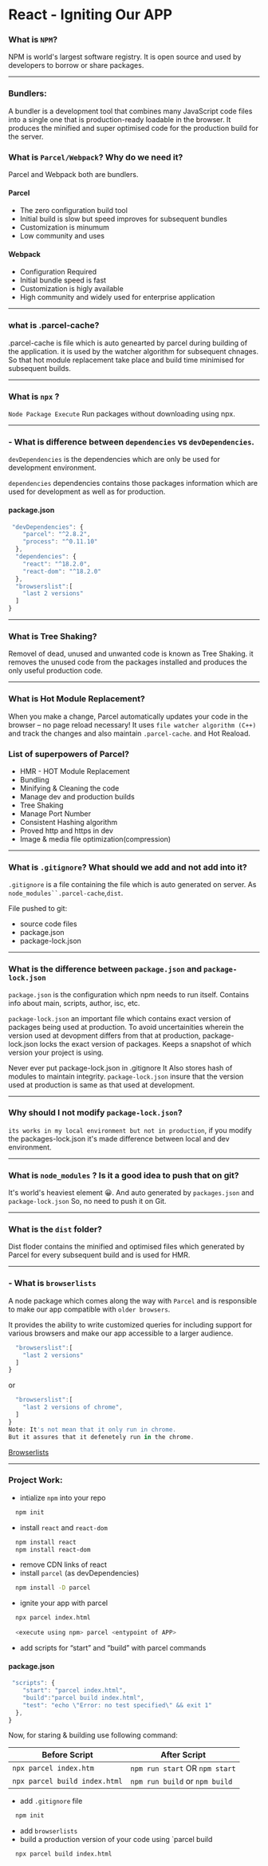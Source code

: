 
# React - Igniting Our APP

###  What is `NPM`?
NPM is world's largest software registry. It is open source
and used by developers to borrow or share packages.

***
### Bundlers:
A bundler is a development tool that combines many JavaScript code files into a single one that is production-ready loadable in the browser.
It produces the minified and super optimised code for the production build 
for the server.


### What is `Parcel/Webpack`? Why do we need it?
Parcel and Webpack both are bundlers. 


#### Parcel

- The zero configuration build tool 
- Initial build is slow but speed improves for subsequent bundles 
- Customization is minumum 
- Low community and uses 

#### Webpack

- Configuration Required 
- Initial bundle speed is fast 
- Customization is higly available 
- High community and widely used for enterprise application 
***
### what is .parcel-cache?
.parcel-cache is file which is auto genearted by parcel during building of the application.
it is used by the watcher algorithm for subsequent chnages. So that hot module replacement take place and build time minimised for subsequent builds. 

***
### What is `npx` ?
`Node Package Execute` Run packages without downloading using npx.

***
### - What is difference between `dependencies` vs `devDependencies`.
`devDependencies` is the dependencies which are only be used for development environment.

`dependencies` dependencies contains those packages information which are used for development as well as for production.

#### package.json

```javascript
 "devDependencies": {
    "parcel": "^2.8.2",
    "process": "^0.11.10"
  },
  "dependencies": {
    "react": "^18.2.0",
    "react-dom": "^18.2.0"
  },
  "browserslist":[
    "last 2 versions"
  ]
}
```
***

### What is Tree Shaking?
Removel of dead, unused and unwanted code is known as Tree Shaking.
it removes the unused code from the packages installed and produces the only useful production code.

***
### What is Hot Module Replacement?
When you make a change, Parcel automatically updates your code in the browser – no page reload necessary!
It uses `file watcher algorithm (C++)` and track the changes and also maintain `.parcel-cache`. and Hot Reaload.

### List of superpowers of Parcel?

- HMR - HOT Module Replacement
- Bundling 
- Minifying & Cleaning the code
- Manage dev and production builds
- Tree Shaking
- Manage Port Number
- Consistent Hashing algorithm
- Proved http and https in dev 
- Image & media file optimization(compression)

***

### What is `.gitignore`? What should we add and not add into it?
`.gitignore` is a file containing the file which is auto generated on server.
As `node_modules``.parcel-cache`,`dist`.

File pushed to git:
- source code files
- package.json
- package-lock.json

***
### What is the difference between `package.json` and `package-lock.json`

`package.json` is the configuration which npm needs to run itself. Contains info about main, scripts, author, isc, etc.

`package-lock.json` an important file which contains exact version of packages being used at production. To avoid uncertainities wherein the version used at devopment differs from that at production, package-lock.json locks the exact version of packages. Keeps a snapshot of which version your project is using.

Never ever put package-lock.json in .gitignore
It Also stores hash of modules to maintain integrity.
`package-lock.json` insure that the version used at production is same as that used at development.

***
### Why should I not modify `package-lock.json`? 

`its works in my local environment but not in production`, if you modify the packages-lock.json it's made difference between local and dev environment.

***
### What is `node_modules` ? Is it a good idea to push that on git?

It's world's heaviest element 😀. And auto generated by `packages.json` and `package-lock.json` So, no need to push it on Git.

***
### What is the `dist` folder?
Dist floder contains the minified and optimised files which generated by Parcel for every subsequent build and is used for HMR.

***
### - What is `browserlists`

A node package which comes along the way with `Parcel` and is responsible to make our app compatible with `older browsers`.

It provides the ability to write customized queries for including support for various browsers and make our app accessible to a larger audience.
```javascript
  "browserslist":[
    "last 2 versions"
  ]
}
```
or 

```javascript
  "browserslist":[
    "last 2 versions of chrome",
  ]
}
Note: It's not mean that it only run in chrome.
But it assures that it defenetely run in the chrome.
```

[Browserlists](https://github.com/browserslist/browserslist#readme)

***
### Project Work: 

- intialize `npm` into your repo
```bash
  npm init 
```
- install `react` and `react-dom`
```bash
  npm install react
  npm install react-dom 
```
- remove CDN links of react
- install `parcel` (as devDependencies)
```bash
  npm install -D parcel 
```
- ignite your app with parcel
```bash
  npx parcel index.html
  
  <execute using npm> parcel <entypoint of APP>
```
- add scripts for “start” and “build” with parcel commands
#### package.json

```javascript
 "scripts": {
    "start": "parcel index.html",
    "build":"parcel build index.html",
    "test": "echo \"Error: no test specified\" && exit 1"
  },
}
```
Now, for staring & building use following command: 

Before Script | After Script
------------ | -------------
`npx parcel index.htm` | `npm run start` OR `npm start`
`npx parcel build index.html`  | `npm run build` or `npm build`

- add `.gitignore` file
```bash
  npm init 
```
- add `browserlists`
- build a production version of your code using `parcel build
```bash
  npx parcel build index.html 
```

